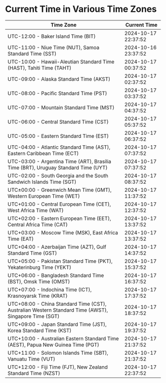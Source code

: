 # Current Time in Various Time Zones

| Time Zone | Current Time |
|-----------|--------------|
| UTC-12:00 - Baker Island Time (BIT) | 2024-10-17 22:37:52 |
| UTC-11:00 - Niue Time (NUT), Samoa Standard Time (SST) | 2024-10-16 23:37:52 |
| UTC-10:00 - Hawaii-Aleutian Standard Time (HAST), Tahiti Time (TAHT) | 2024-10-17 00:37:52 |
| UTC-09:00 - Alaska Standard Time (AKST) | 2024-10-17 02:37:52 |
| UTC-08:00 - Pacific Standard Time (PST) | 2024-10-17 03:37:52 |
| UTC-07:00 - Mountain Standard Time (MST) | 2024-10-17 04:37:52 |
| UTC-06:00 - Central Standard Time (CST) | 2024-10-17 05:37:52 |
| UTC-05:00 - Eastern Standard Time (EST) | 2024-10-17 06:37:52 |
| UTC-04:00 - Atlantic Standard Time (AST), Eastern Caribbean Time (ECT) | 2024-10-17 07:37:52 |
| UTC-03:00 - Argentina Time (ART), Brasília Time (BRT), Uruguay Standard Time (UYT) | 2024-10-17 07:37:52 |
| UTC-02:00 - South Georgia and the South Sandwich Islands Time (SGT) | 2024-10-17 08:37:52 |
| UTC±00:00 - Greenwich Mean Time (GMT), Western European Time (WET) | 2024-10-17 11:37:52 |
| UTC+01:00 - Central European Time (CET), West Africa Time (WAT) | 2024-10-17 12:37:52 |
| UTC+02:00 - Eastern European Time (EET), Central Africa Time (CAT) | 2024-10-17 13:37:52 |
| UTC+03:00 - Moscow Time (MSK), East Africa Time (EAT) | 2024-10-17 13:37:52 |
| UTC+04:00 - Azerbaijan Time (AZT), Gulf Standard Time (GST) | 2024-10-17 14:37:52 |
| UTC+05:00 - Pakistan Standard Time (PKT), Yekaterinburg Time (YEKT) | 2024-10-17 15:37:52 |
| UTC+06:00 - Bangladesh Standard Time (BST), Omsk Time (OMST) | 2024-10-17 16:37:52 |
| UTC+07:00 - Indochina Time (ICT), Krasnoyarsk Time (KRAT) | 2024-10-17 17:37:52 |
| UTC+08:00 - China Standard Time (CST), Australian Western Standard Time (AWST), Singapore Time (SGT) | 2024-10-17 18:37:52 |
| UTC+09:00 - Japan Standard Time (JST), Korea Standard Time (KST) | 2024-10-17 19:37:52 |
| UTC+10:00 - Australian Eastern Standard Time (AEST), Papua New Guinea Time (PGT) | 2024-10-17 21:37:52 |
| UTC+11:00 - Solomon Islands Time (SBT), Vanuatu Time (VUT) | 2024-10-17 21:37:52 |
| UTC+12:00 - Fiji Time (FJT), New Zealand Standard Time (NZST) | 2024-10-17 22:37:52 |
